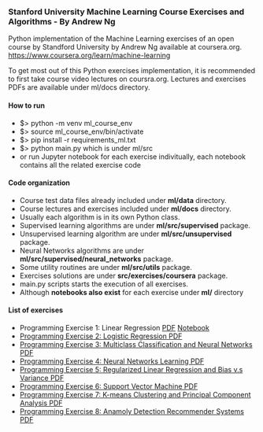 ### Stanford University Machine Learning Course Exercises and Algorithms - By Andrew Ng 

Python implementation of the Machine Learning exercises of an open course by
Standford University by Andrew Ng available at coursera.org.
https://www.coursera.org/learn/machine-learning

To get most out of this Python exercises implementation,
it is recommended to first take course video lectures on coursra.org.
Lectures and exercises PDFs are available under ml/docs directory.
  
#### How to run
  * $> python -m venv ml_course_env
  * $> source ml_course_env/bin/activate
  * $> pip install -r requirements_ml.txt
  * $> python main.py  which is under ml/src
  * or run Jupyter notebook for each exercise indivitually, each notebook
    contains all the related exercise code
  
#### Code organization
  * Course test data files already included under **ml/data** directory.
  * Course lectures and exercises included under **ml/docs** directory.
  * Usually each algorithm is in its own Python class.
  * Supervised learning algorithms are under **ml/src/supervised** package.
  * Unsupervised learning algorithm are under **ml/src/unsupervised** package.
  * Neural Networks algorithms are under **ml/src/supervised/neural_networks** package.
  * Some utility routines are under **ml/src/utils** package.
  * Exercises solutions are under **src/exercises/coursera** package.
  * main.py scripts starts the execution of all exercises.
  * Although **notebooks also exist** for each exercise under **ml/** directory

#### List of exercises
  * Programming Exercise 1: Linear Regression
    [PDF](https://raw.githubusercontent.com/farjan/MachineLearning/master/ml/docs/exercises/ex1.pdf)
    [Notebook](https://github.com/farjan/MachineLearning/blob/600104cc1c44a47f6c2a1f0209e6ee0af583280c/ml/Exercise%201.%20Linear%20Regression%20with%20multiple%20variables%20-%20non%20regularized.ipynb)
  * [Programming Exercise 2: Logistic Regression PDF](https://raw.githubusercontent.com/farjan/MachineLearning/master/ml/docs/exercises/ex2.pdf)
  * [Programming Exercise 3: Multiclass Classification and Neural Networks PDF](https://raw.githubusercontent.com/farjan/MachineLearning/master/ml/docs/exercises/ex3.pdf)
  * [Programming Exercise 4: Neural Networks Learning PDF](https://raw.githubusercontent.com/farjan/MachineLearning/master/ml/docs/exercises/ex4.pdf)
  * [Programming Exercise 5: Regularized Linear Regression and Bias v.s Variance PDF](https://raw.githubusercontent.com/farjan/MachineLearning/master/ml/docs/exercises/ex5.pdf)
  * [Programming Exercise 6: Support Vector Machine PDF](https://raw.githubusercontent.com/farjan/MachineLearning/master/ml/docs/exercises/ex6.pdf)
  * [Programming Exercise 7: K-means Clustering and Principal Component Analysis PDF](https://raw.githubusercontent.com/farjan/MachineLearning/master/ml/docs/exercises/ex7.pdf)
  * [Programming Exercise 8: Anamoly Detection Recommender Systems PDF](https://raw.githubusercontent.com/farjan/MachineLearning/master/ml/docs/exercises/ex8.pdf)
